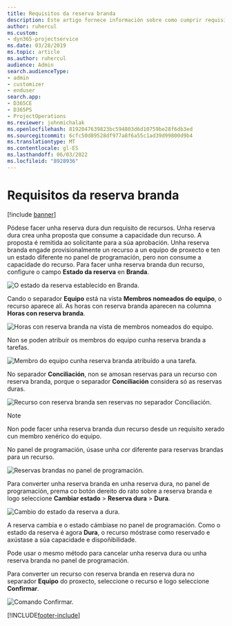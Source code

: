 ```yaml
---
title: Requisitos da reserva branda
description: Este artigo fornece información sobre como cumprir requisitos de reserva branda.
author: ruhercul
ms.custom:
- dyn365-projectservice
ms.date: 03/28/2019
ms.topic: article
ms.author: ruhercul
audience: Admin
search.audienceType:
- admin
- customizer
- enduser
search.app:
- D365CE
- D365PS
- ProjectOperations
ms.reviewer: johnmichalak
ms.openlocfilehash: 8192047639823bc594803d6d10759be28f6db3ed
ms.sourcegitcommit: 6cfc50d89528df977a8f6a55c1ad39d99800d9b4
ms.translationtype: MT
ms.contentlocale: gl-ES
ms.lasthandoff: 06/03/2022
ms.locfileid: "8928936"
---
```

# <a name="soft-book-requirements"></a>Requisitos da reserva branda

[!include [banner](../includes/psa-now-project-operations.md)]

Pódese facer unha reserva dura dun requisito de recursos. Unha reserva dura crea unha proposta que consume a capacidade dun recurso. A proposta é remitida ao solicitante para a súa aprobación. Unha reserva branda engade provisionalmente un recurso a un equipo de proxecto e ten un estado diferente no panel de programación, pero non consume a capacidade do recurso. Para facer unha reserva branda dun recurso, configure o campo **Estado da reserva** en **Branda**.

![O estado da reserva establecido en Branda.](media/Resource-Management-image77.png)

Cando o separador **Equipo** está na vista **Membros nomeados do equipo**, o recurso aparece alí. As horas con reserva branda aparecen na columna **Horas con reserva branda**.

![Horas con reserva branda na vista de membros nomeados do equipo.](media/Resource-Management-image78.png)

Non se poden atribuír os membros do equipo cunha reserva branda a tarefas.

![Membro do equipo cunha reserva branda atribuído a una tarefa.](media/Resource-Management-image79.png)

No separador **Conciliación**, non se amosan reservas para un recurso con reserva branda, porque o separador **Conciliación** considera só as reservas duras.

![Recurso con reserva branda sen reservas no separador Conciliación.](media/Resource-Management-image80.png)

> [!NOTE]
> Non pode facer unha reserva branda dun recurso desde un requisito xerado cun membro xenérico do equipo.

No panel de programación, úsase unha cor diferente para reservas brandas para un recurso.

![Reservas brandas no panel de programación.](media/Resource-Management-image81.png)

Para converter unha reserva branda en unha reserva dura, no panel de programación, prema co botón dereito do rato sobre a reserva branda e logo seleccione **Cambiar estado** \> **Reserva dura** \> **Dura**.

![Cambio do estado da reserva a dura.](media/Resource-Management-image82.png)

A reserva cambia e o estado cámbiase no panel de programación. Como o estado da reserva é agora **Dura**, o recurso móstrase como reservado e axústase a súa capacidade e dispoñibilidade.

Pode usar o mesmo método para cancelar unha reserva dura ou unha reserva branda no panel de programación.

Para converter un recurso con reserva branda en reserva dura no separador **Equipo** do proxecto, seleccione o recurso e logo seleccione **Confirmar**.

![Comando Confirmar.](media/Resource-Management-image83.png)


[!INCLUDE[footer-include](../includes/footer-banner.md)]
